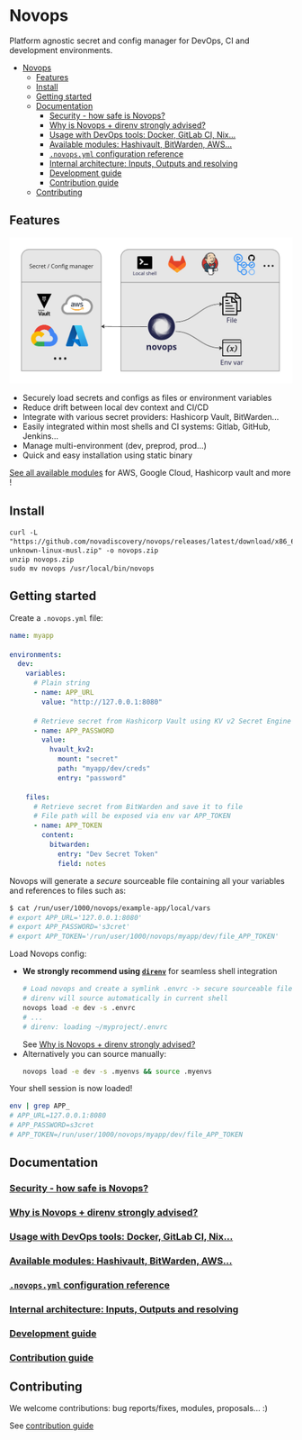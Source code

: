 # Novops

Platform agnostic secret and config manager for DevOps, CI and development environments.

- [Novops](#novops)
  - [Features](#features)
  - [Install](#install)
  - [Getting started](#getting-started)
  - [Documentation](#documentation)
    - [Security - how safe is Novops?](#security---how-safe-is-novops)
    - [Why is Novops + direnv strongly advised?](#why-is-novops--direnv-strongly-advised)
    - [Usage with DevOps tools: Docker, GitLab CI, Nix...](#usage-with-devops-tools-docker-gitlab-ci-nix)
    - [Available modules: Hashivault, BitWarden, AWS...](#available-modules-hashivault-bitwarden-aws)
    - [`.novops.yml` configuration reference](#novopsyml-configuration-reference)
    - [Internal architecture: Inputs, Outputs and resolving](#internal-architecture-inputs-outputs-and-resolving)
    - [Development guide](#development-guide)
    - [Contribution guide](#contribution-guide)
  - [Contributing](#contributing)

## Features

![novops-features](docs/assets/novops-features.jpg)

- Securely load secrets and configs as files or environment variables
- Reduce drift between local dev context and CI/CD
- Integrate with various secret providers: Hashicorp Vault, BitWarden...
- Easily integrated within most shells and CI systems: Gitlab, GitHub, Jenkins...
- Manage multi-environment (dev, preprod, prod...)
- Quick and easy installation using static binary

[See all available modules](docs/modules.md) for AWS, Google Cloud, Hashicorp vault and more !

## Install


```
curl -L "https://github.com/novadiscovery/novops/releases/latest/download/x86_64-unknown-linux-musl.zip" -o novops.zip
unzip novops.zip
sudo mv novops /usr/local/bin/novops
```

## Getting started

Create a `.novops.yml` file:

```yaml
name: myapp

environments:
  dev:
    variables:
      # Plain string
      - name: APP_URL
        value: "http://127.0.0.1:8080"

      # Retrieve secret from Hashicorp Vault using KV v2 Secret Engine
      - name: APP_PASSWORD
        value:
          hvault_kv2:
            mount: "secret"
            path: "myapp/dev/creds"
            entry: "password"

    files: 
      # Retrieve secret from BitWarden and save it to file
      # File path will be exposed via env var APP_TOKEN
      - name: APP_TOKEN
        content: 
          bitwarden:
            entry: "Dev Secret Token"
            field: notes
```

Novops will generate a _secure_ sourceable file containing all your variables and references to files such as:

```sh
$ cat /run/user/1000/novops/example-app/local/vars
# export APP_URL='127.0.0.1:8080'
# export APP_PASSWORD='s3cret'
# export APP_TOKEN='/run/user/1000/novops/myapp/dev/file_APP_TOKEN'
```

Load Novops config:
- **We strongly recommend using [`direnv`](https://direnv.net/)** for seamless shell integration
  ```sh
  # Load novops and create a symlink .envrc -> secure sourceable file
  # direnv will source automatically in current shell
  novops load -e dev -s .envrc
  # ...
  # direnv: loading ~/myproject/.envrc  
  ```
  See [Why is Novops + direnv strongly advised?](./docs/novops-direnv.md)
- Alternatively you can source manually:
  ```sh
  novops load -e dev -s .myenvs && source .myenvs
  ```

Your shell session is now loaded!

```sh
env | grep APP_
# APP_URL=127.0.0.1:8080
# APP_PASSWORD=s3cret
# APP_TOKEN=/run/user/1000/novops/myapp/dev/file_APP_TOKEN
```

## Documentation

### [Security - how safe is Novops?](./docs/security.md)
### [Why is Novops + direnv strongly advised?](./docs/novops-direnv.md)
### [Usage with DevOps tools: Docker, GitLab CI, Nix...](./docs/usage.md)
### [Available modules: Hashivault, BitWarden, AWS...](./docs/modules.md)
### [`.novops.yml` configuration reference](./docs/schema.json)
### [Internal architecture: Inputs, Outputs and resolving](./docs/architecture.md)
### [Development guide](./docs/development.md)
### [Contribution guide](./CONTRIBUTING.md)

## Contributing

We welcome contributions: bug reports/fixes, modules, proposals... :)

See [contribution guide](./CONTRIBUTING.md)
